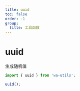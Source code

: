 ```yaml
---
title: uuid
toc: false
order: -1
group:
  title: 工具函数
---
```


# uuid

生成随机值

```typescript
import { uuid } from 'wa-utils';

uuid();
```
